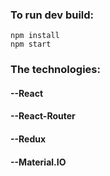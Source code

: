 ### To run dev build:

```
npm install
npm start
```
### The technologies:

#### --React
#### --React-Router
#### --Redux
#### --Material.IO
